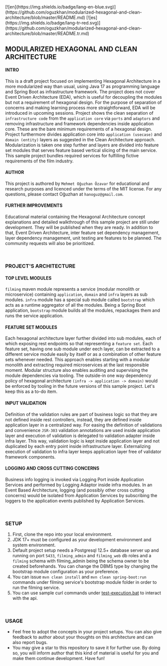 <link href="GitHub.css" rel="stylesheet"></link>
[![en](https://img.shields.io/badge/lang-en-blue.svg)](https://github.com/oguzkhan/modularized-hexagonal-and-clean-architecture/blob/master/README.md)
[![es](https://img.shields.io/badge/lang-tr-red.svg)](https://github.com/oguzkhan/modularized-hexagonal-and-clean-architecture/blob/master/README.tr.md)

## MODULARIZED HEXAGONAL AND CLEAN ARCHITECTURE

#### INTRO

This is a draft project focused on implementing Hexagonal Architecture in a more modularized way than usual, using Java 17 as programming language and Spring Boot as infrastructure framework. The project does not cover Event Driven Architecture (EDA), which is useful for decoupling the modules but not a requirement of hexagonal design. For the purpose of separation of concerns and making learning process more straightforward, EDA will be introduced in upcoming sessions. Project shows the clean separation of `infrastructure code` from the `application core` via `ports` and `adaptors` and removing infrastructure and framework dependencies inside application core. These are the bare minimum requirements of a hexagonal design. Project furthermore divides application core into `application (usecase)` and `domain (entity)` layers as suggested in the Clean Architecture approach. Modularization is taken one step further and layers are divided into feature set modules that serves feature based vertical slicing of the main service. This sample project bundles required services for fulfilling fictive requirements of the film industry. 

#### AUTHOR
This project is authored by `Mehmet Oğuzhan Özavar` for educational and research purposes and licenced under the terms of the MIT license. For any questions, please contact Oğuzhan at `hanoguz@gmail.com`.

#### FURTHER IMPROVEMENTS
Educational material containing the Hexagonal Architecture concept explanations and detailed walkthrough of this sample project are still under development. They will be published when they are ready. In addition to that, Event Driven Architecture, inter feature set dependency management, layer dependency management, unit testing are features to be planned. The community requests will also be prioritized. 

<br>

### PROJECT'S ARCHITECTURE

#### TOP LEVEL MODULES
`filming` maven module represents a service (modular monolith or microservice) containing `application`, `domain` and `infra` layers as sub modules. `infra` module has a special sub module called `bootstrap` which acts as a runtime aggregator of all the modules. Being a Spring Boot application, `bootstrap` module builds all the modules, repackages them and runs the service application. 

#### FEATURE SET MODULES
Each hexagonal architecture layer further divided into sub modules, each of which exposing rest endpoints so that representing a `feature set`. Each feature set, having one sub module under eech layer, can be extracted to a different service module easily by itself or as a combination of other feature sets whenever needed. This approach enables starting with a modular monolith and extracting required microservices at the last responsible moment. Modular structure also enables auditing and supervising the module dependencies via tooling. The outside-in one way dependency policy of hexagonal architecture `(infra -> application -> domain)` would be enforced by tooling in the future versions of this sample project. Let's keep this as a to-do item.

#### INPUT VALIDATION
Definition of the validation rules are part of business logic so that they are not defined inside rest controllers, instead, they are defined inside application layer in a centralized way. For easing the definition of validations and convenience `JSR-303` validation annotations are used inside application layer and execution of validation is delegated to validation adapter inside infra layer. This way, validation logic is kept inside application layer and not duplicated by each entry point inside infrastructure layer. Externalizing execution of validation to infra layer keeps application layer free of validator framework components.

#### LOGGING AND CROSS CUTTING CONCERNS
Business info logging is invoked via Logging Port inside Application Services and performed by Logging Adaptor inside infra modules. In an Event Based Architecture, logging (and possibly other cross cutting concerns) would be isolated from Application Services by subscribing the loggers to the application events published by Application Services.

<br>

### SETUP
1. First, clone the repo into your local environment. 
2. JDK 17+ must be configured as your development environment and system environment.
3. Default project setup needs a Postgresql 12.5+ database server up and running on port `5433`, `filming_admin` and `filming_web` db roles and a `filming` schema with filming_admin being the schema owner to be created beforehands. You can change the DBMS type by changing the bootstrap module configuration as your preference.
4. You can issue `mvn clean install` and `mvn clean spring-boot:run` commands under filming service's bootstrap module folder in order to run the filming service.
5. You can use sample curl commands under [test-execution.bat](.misc/curl/test-execution.bat) to interact with the api.

<br>

### USAGE
- Feel free to adopt the concepts in your project setups. You can also give feedback to author about your thoughts on this architecture and can also report bugs. 
- You may give a star to this repository to save it for further use. By doing so, you will inform author that this kind of material is useful for you and make them continue development.
Have fun!


